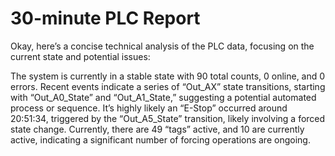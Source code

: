 # 30-minute PLC Report

Okay, here’s a concise technical analysis of the PLC data, focusing on the current state and potential issues:

The system is currently in a stable state with 90 total counts, 0 online, and 0 errors. Recent events indicate a series of “Out_AX” state transitions, starting with “Out_A0_State” and “Out_A1_State,” suggesting a potential automated process or sequence.  It’s highly likely an “E-Stop” occurred around 20:51:34, triggered by the “Out_A5_State” transition, likely involving a forced state change.  Currently, there are 49 “tags” active, and 10 are currently active, indicating a significant number of forcing operations are ongoing.


